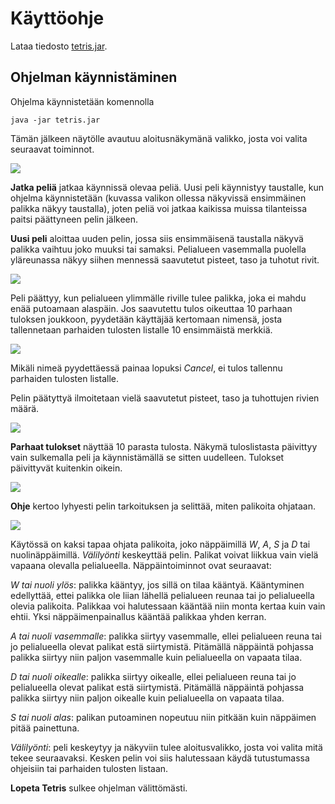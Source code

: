 # Käyttöohje

Lataa tiedosto [tetris.jar](https://github.com/luxville/ot-harjoitustyo/releases/tag/tetris_vk6/tetris.jar).

## Ohjelman käynnistäminen

Ohjelma käynnistetään komennolla

<code>java -jar tetris.jar</code>

Tämän jälkeen näytölle avautuu aloitusnäkymänä valikko, josta voi valita seuraavat toiminnot.

<img src="https://github.com/luxville/ot-harjoitustyo/blob/master/dokumentaatio/kuvat/valikko.png">

**Jatka peliä** jatkaa käynnissä olevaa peliä. Uusi peli käynnistyy taustalle, kun ohjelma käynnistetään (kuvassa valikon ollessa näkyvissä ensimmäinen palikka näkyy taustalla), joten peliä voi jatkaa kaikissa muissa tilanteissa paitsi päättyneen pelin jälkeen.

**Uusi peli** aloittaa uuden pelin, jossa siis ensimmäisenä taustalla näkyvä palikka vaihtuu joko muuksi tai samaksi. Pelialueen vasemmalla puolella yläreunassa näkyy siihen mennessä saavutetut pisteet, taso ja tuhotut rivit.

<img src="https://github.com/luxville/ot-harjoitustyo/blob/master/dokumentaatio/kuvat/peli.png">

Peli päättyy, kun pelialueen ylimmälle riville tulee palikka, joka ei mahdu enää putoamaan alaspäin. Jos saavutettu tulos oikeuttaa 10 parhaan tuloksen joukkoon, pyydetään käyttäjää kertomaan nimensä, josta tallennetaan parhaiden tulosten listalle 10 ensimmäistä merkkiä.

<img src="https://github.com/luxville/ot-harjoitustyo/blob/master/dokumentaatio/kuvat/listalle.png">

Mikäli nimeä pyydettäessä painaa lopuksi *Cancel*, ei tulos tallennu parhaiden tulosten listalle.

Pelin päätyttyä ilmoitetaan vielä saavutetut pisteet, taso ja tuhottujen rivien määrä.

<img src="https://github.com/luxville/ot-harjoitustyo/blob/master/dokumentaatio/kuvat/gameover.png">

**Parhaat tulokset** näyttää 10 parasta tulosta. Näkymä tuloslistasta päivittyy vain sulkemalla peli ja käynnistämällä se sitten uudelleen. Tulokset päivittyvät kuitenkin oikein.

<img src="https://github.com/luxville/ot-harjoitustyo/blob/master/dokumentaatio/kuvat/top10.png">

**Ohje** kertoo lyhyesti pelin tarkoituksen ja selittää, miten palikoita ohjataan.

<img src="https://github.com/luxville/ot-harjoitustyo/blob/master/dokumentaatio/kuvat/ohje.png">

Käytössä on kaksi tapaa ohjata palikoita, joko näppäimillä *W*, *A*, *S* ja *D* tai nuolinäppäimillä. *Välilyönti* keskeyttää pelin. Palikat voivat liikkua vain vielä vapaana olevalla pelialueella. Näppäintoiminnot ovat seuraavat:

*W tai nuoli ylös*: palikka kääntyy, jos sillä on tilaa kääntyä. Kääntyminen edellyttää, ettei palikka ole liian lähellä pelialueen reunaa tai jo pelialueella olevia palikoita. Palikkaa voi halutessaan kääntää niin monta kertaa kuin vain ehtii. Yksi näppäimenpainallus kääntää palikkaa yhden kerran.

*A tai nuoli vasemmalle*: palikka siirtyy vasemmalle, ellei pelialueen reuna tai jo pelialueella olevat palikat estä siirtymistä. Pitämällä näppäintä pohjassa palikka siirtyy niin paljon vasemmalle kuin pelialueella on vapaata tilaa.

*D tai nuoli oikealle*: palikka siirtyy oikealle, ellei pelialueen reuna tai jo pelialueella olevat palikat estä siirtymistä. Pitämällä näppäintä pohjassa palikka siirtyy niin paljon oikealle kuin pelialueella on vapaata tilaa.

*S tai nuoli alas*: palikan putoaminen nopeutuu niin pitkään kuin näppäimen pitää painettuna.

*Välilyönti*: peli keskeytyy ja näkyviin tulee aloitusvalikko, josta voi valita mitä tekee seuraavaksi. Kesken pelin voi siis halutessaan käydä tutustumassa ohjeisiin tai parhaiden tulosten listaan.

**Lopeta Tetris** sulkee ohjelman välittömästi.
